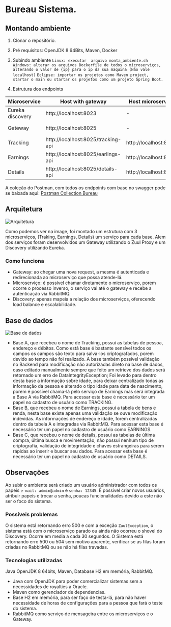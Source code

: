
# Bureau Sistema.

## Montando ambiente

 1. Clonar o repositório.
 2. Pré requisitos: OpenJDK 8 64Bits,  Maven, Docker
 3. Subindo ambiente
 `Linux: executar  arquivo monta_ambiente.sh`
 `Windows: alterar os arquivos Dockerfile de todos o microserviços, alterando o valor de {ip} para o ip da sua maquina (Não vale localhost)`
 `Eclipse: importar os projetos como Maven project, startar o main ou startar os projetos como um projeto Spring Boot.`
 
 4. Estrutura dos endpoints
 
|Microservice|Host with gateway|Host microservice|Swagger
|--|--|--|--|
|Eureka discovery|http://localhost:8023|-|-
|Gateway|http://localhost:8025|-|http://localhost:8025/swagger-ui.html
|Tracking|http://localhost:8025/tracking-api|http://localhost:8027|http://localhost:8025/traking-api/swagger-ui.html
|Earnings|http://localhost:8025/earlings-api|http://localhost:8028| http://localhost:8025/earlings-api/swagger-ui.html
|Details|http://localhost:8025/details-api|http://localhost:8026|http://localhost:8025/details-api/swagger-ui.html

A coleção do Postman, com todos os endpoints com base no swagger pode se baixada aqui: [Postman Collection Bureau](https://github.com/jorgekg/bureau/blob/master/Bureau.json)

## Arquitetura
![Arquitetura](https://ibb.co/kD7z1Wn)

Como podemos ver na image, foi montado um estrutura com 3 microserviços, (Traking, Earnings, Details) um serviço para cada base. Alem dos serviços foram desenvolvidos um Gateway utilizando o Zuul Proxy e um Discovery utilizando Eureka.

### Como funciona

 - Gateway: ao chegar uma nova request, a mesma é autenticada e redirecionada ao microserviço que possa atende-lá.
 - Microserviço: é possível chamar diretamente o microserviço, porem ocorre o processo inverso, o serviço vai até o gateway e recebe a autenticação via RabbitMQ.
 - Discovery: apenas  mapeia a relação dos microserviços, oferecendo load balance e escalabilidade. 

## Base de dados

![Base de dados](https://ibb.co/cXSxwTB)


 - Base A, que recebeu o nome de Tracking, possui as tabelas de pessoa, endereço e débitos. Como está base é bastante sensível todos os campos os campos são texto para salva-los criptografados, porem devido ao tempo não foi realizado. A base também possível validação no Backend para modificação não autorizadas direto na base de dados, caso editado manualmente sempre que feito um retrieve dos dados será retornado um erro de DataIntegrityException;
 Foi levado para dentro desta base a informação sobre idade, para deixar centralizado todas as informação da pessoa e alterado o tipo idade para data de nascimento, porem é possível chama-lá pelo serviço de Earnings mas será integrada a Base A via RabbitMQ.
 Para acessar esta base é necessário ter um papel no cadastro de usuário como TRACKING.
 - Base B, que recebeu o nome de Earnings, possui a tabela de bens e renda, nesta base existe apenas uma validação se ouve modificação indevidas.
 As informações de endereço e idade, forem centralizadas dentro da tabela A e integradas via RabbitMQ.
 Para acessar esta base é necessário ter um papel no cadastro de usuário como EARNINGS.
 - Base C, que recebeu o nome de details, possui as tabelas de última compra, última busca e movimentação, não possui nenhum tipo de criptografia, validação de integridade e chaves estrangeiras para serem rápidas ao inserir e buscar seu dados.
 Para acessar esta base é necessário ter um papel no cadastro de usuário como DETAILS.

## Observações
Ao subir o ambiente será criado um usuário administrador com todos os papeis 
`e-mail: admin@admin` e `senha: 12345`.
É possível criar novos usuários, atribuir papeis e trocar a senha, poucas funcionalidades devido a este não ser o foco do sistema.

### Possíveis problemas
O sistema está retornando erro 500 e com a exceção `ZuulException`, o sistema está com o microserviço parado ou ainda não ocorreu o shovel do Discovery. Ocorre em media a cada 30 segundos.
O Sistema está retornando erro 500 ou 504 sem motivo aparente, verificar se as filas foram criadas no RabbitMQ ou se não há filas travadas.

### Tecnologias utilizadas
Java OpenJDK 8 64bits, Maven, Database H2 em memória, RabbitMQ.

 - Java com OpenJDK para poder comercializar sistemas sem a necessidades de royalties a Oracle.
 - Maven  como gerenciador de dependencias.
 - Base H2 em memória, para ser faço de testa-lá, para não haver necessidade de horas de configurações para a pessoa que fará o teste do sistema.
 - RabbitMQ como serviço de mensageira entre os microserviços e o Gateway.

